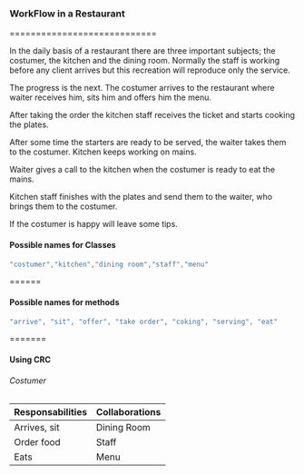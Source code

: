 ### WorkFlow in a Restaurant
============================

In the daily basis of a restaurant there are three important subjects; the costumer, the kitchen and the dining room. Normally the staff is working before any client arrives but this recreation will reproduce only the service.

The progress is the next. The costumer arrives to the restaurant where waiter receives him, sits him and offers him the menu.

After taking the order the kitchen staff receives the ticket and starts cooking the plates.

After some time the starters are ready to be served, the waiter takes them to the costumer. Kitchen keeps working on mains.

Waiter gives a call to the kitchen when the costumer is ready to eat the mains.

Kitchen staff finishes with the plates and send them to the waiter, who brings them to the costumer.

If the costumer is happy will leave some tips.



#### Possible names for Classes

````javascript
"costumer","kitchen","dining room","staff","menu"
````

======

#### Possible names for methods

````javascript
"arrive", "sit", "offer", "take order", "coking", "serving", "eat"
````

=======

#### Using CRC

###### Costumer

|Responsabilities|Collaborations|
| -------------- | ------------ |
| Arrives, sit   |  Dining Room |
| Order food     |  Staff       |
| Eats           |  Menu        |